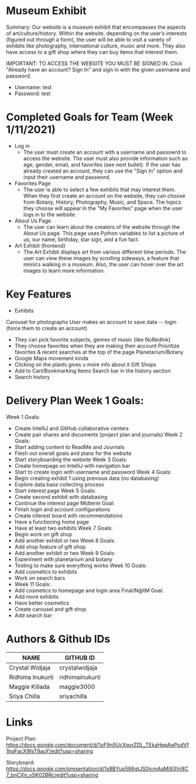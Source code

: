 # Museum Exhibit 
Summary: Our website is a museum exhibit that encompasses the aspects of art/culture/history. Within the website, depending on the user’s interests (figured out through a form), the user will be able to visit a variety of exhibits like photography, international culture, music and more. They also have access to a gift shop where they can buy items that interest them. 

IMPORTANT: TO ACCESS THE WEBSITE YOU MUST BE SIGNED IN. Click "Already have an account? Sign In" and sign in with the given username and password.

 - Username: test
 - Password: test

# Completed Goals for Team (Week 1/11/2021)
 - Log in
   - The user must create an account with a username and passowrd to access the website. The user must also provide information such as age, gender, email, and favorites (see next bullet). If the user has already created an account, they can use the "Sign In" option and input their username and password.
 - Favorites Page
   - The user is able to select a few exhibits that may interest them. When they first create an account on the website, they can choose from Botany, History, Photography, Music, and Space. The topics they choose will appear in the "My Favorites" page when the user logs in to the website.
 - About Us Page
   - The user can learn about the creators of the website through the About Us page. This page uses Python variables to list a picture of us, our name, birthday, star sign, and a fun fact.
 - Art Exhibit (frontend)
   - The Art Exhibit displays art from various different time periods. The user can view these images by scrolling sideways, a feature that mimics walking in a museum. Also, the user can hover over the art images to learn more information.

# Key Features 
 - Exhibits
 

Carousel for photographs
User makes an account to save data -- login (force them to create an account)
  - They can pick favorite subjects, genres of music (like NoRedInk)
  - They choose favorites when they are making their account
Prioritize favorites & recent searches at the top of the page
Planetarium/Botany
  - Google Maps movement kinda
  - Clicking on the plants gives u more info about it
Gift Shops
  - Add to Cart/Bookmarking Items
Search bar in the history section
  - Search history
 # Delivery Plan Week 1 Goals:
Week 1 Goals: 
  - Create IntelliJ and GitHub collaborative centers
  - Create pair shares and documents (project plan and journals)
Week 2 Goals:
  - Start adding content to ReadMe and Journals
  - Flesh out overall goals and plans for the website
  - Start storyboarding the website
Week 3 Goals:
  - Create homepage on IntelliJ with navigation bar
  - Start to create login with username and password
Week 4 Goals:
  - Begin creating exhibit 1 using previous data (no databasing)
  - Explore data base collecting process
  - Start interest page
Week 5 Goals:
  - Create second exhibit with databasing
  - Continue the interest page
Midterm Goal: 
  - Finish login and account configurations
  - Create interest board with recommendations
  - Have a functioning home page
  - Have at least two exhibits
Week 7 Goals:
  - Begin work on gift shop
  - Add another exhibit or two
Week 8 Goals:
  - Add shop feature of gift shop
  - Add another exhibit or two
Week 9 Goals:
  - Experiment with planetarium and botany
  - Testing to make sure everything works
Week 10 Goals:
  - Add cosmetics to exhibits
  - Work on search bars
  - Week 11 Goals:
  - Add cosmetics to homepage and login area
Final/N@tM Goal:
  - Add more exhibits
  - Have better cosmetics
  - Create carousel and gift shop
  - Add search bar
# Authors & Github IDs
NAME             | GITHUB ID |
-------------    | --------------- |
Crystal Widjaja  | crystalwidjaja  |
Ridhima Inukurti | ridhimainukurti |
Maggie Killada   | maggie3000 |
Sriya Chilla     | sriyachilla |

# Links
Project Plan: https://docs.google.com/document/d/1oF9n5UcXqyrZDL_TEkaHepAqPodVf1hqFacXWsT9auY/edit?usp=sharing 

Storyboard: https://docs.google.com/presentation/d/1s8BYup586gtJS0jcmAaMi93Vr8C7_bnCXn_vSK02BRc/edit?usp=sharing 

